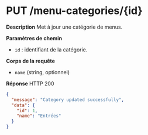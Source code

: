 # PUT /menu-categories/{id}

**Description**
Met à jour une catégorie de menus.

**Paramètres de chemin**
- `id` : identifiant de la catégorie.

**Corps de la requête**
- `name` (string, optionnel)

**Réponse**
HTTP 200

```json
{
  "message": "Category updated successfully",
  "data": {
    "id": 1,
    "name": "Entrées"
  }
}
```
